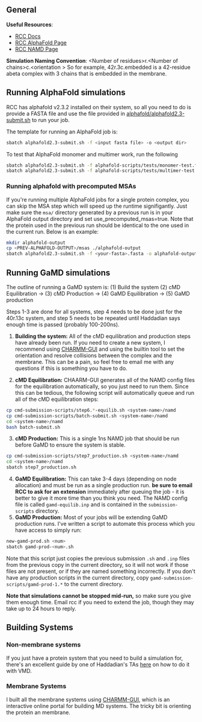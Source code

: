 ## General
**Useful Resources**:
- [RCC Docs](https://rcc-uchicago.github.io/user-guide/)
- [RCC AlphaFold Page](https://rcc-uchicago.github.io/user-guide/software/apps-and-envs/alphafold/?h=alpha)
- [RCC NAMD Page](https://rcc-uchicago.github.io/user-guide/software/apps-and-envs/namd/?h=namd)

**Simulation Naming Convention**: \<Number of residues\>r.\<Number of chains\>c.\<orientation \> So for example, 42r.3c.embedded is a 42-residue abeta complex with 3 chains that is embedded in the membrane.

## Running AlphaFold simulations

RCC has alphafold v2.3.2 installed on their system, so all you need to do is provide a FASTA file and use the file provided in [alphafold/alphafold2.3-submit.sh](https://github.com/Turreted/Haddadian-Lab-Docs/blob/main/alphafold-scripts/alphafold2.3-submit.sh) to run your job. 

The template for running an AlphaFold job is:
```bash
sbatch alphafold2.3-submit.sh -f <input fasta file> -o <output dir>
```
To test that AlphaFold monomer and multimer work, run the following
```bash
sbatch alphafold2.3-submit.sh -f alphafold-scripts/tests/monomer-test.fasta -m monomer -o .
sbatch alphafold2.3-submit.sh -f alphafold-scripts/tests/multimer-test.fasta -m multimer -o .
```
### Running alphafold with precomputed MSAs

If you're running multiple AlphaFold jobs for a single protein complex, you can skip the MSA step which will speed up the runtime signifigantly. Just make sure the ``msa/`` directory generated by a previous run is in your AlphaFold <bold>output</bold> directory and set use_precomputed_msas=true. Note that the protein used in the previous run should be identical to the one used in the current run. Below is an example:

```bash
mkdir alphafold-output
cp <PREV-ALPHAFOLD-OUTPUT>/msas ./alphafold-output
sbatch alphafold2.3-submit.sh -f <your-fasta>.fasta -o alphafold-output -p true
```

## Running GaMD simulations

The outline of running a GaMD system is: (1) Build the system (2) cMD Equilibration &rarr; (3) cMD Production &rarr; (4) GaMD Equilibration &rarr; (5) GaMD production

Steps 1-3 are done for all systems, step 4 needs to be done just for the 40r.13c system, and step 5 needs to be repeated until Haddadian says enough time is passed (probably 100-200ns).

1. **Building the system:** All of the cMD equilibration and production steps have already been run. If you need to create a new system, I recommend using [CHARMM-GUI](https://www.charmm-gui.org/) and using the builtin tool to set the orientation and resolve collisions between the complex and the membrane. This can be a pain, so feel free to email me with any questions if this is something you have to do. 

2. **cMD Equilibration:** CHAARM-GUI generates all of the NAMD config files for the equilibration automatically, so you just need to run them. Since this can be tedious, the following script will automatically queue and run all of the cMD equilibration steps:
```bash
cp cmd-submission-scripts/step6.*-equilib.sh <system-name>/namd
cp cmd-submission-scripts/batch-submit.sh <system-name>/namd
cd <system-name>/namd
bash batch-submit.sh
```
 
3. **cMD Production:** This is a single 1ns NAMD job that should be run before GaMD to ensure the system is stable. 
```bash
cp cmd-submission-scripts/step7_production.sh <system-name>/namd
cd <system-name>/namd
sbatch step7_production.sh
```

4. **GaMD Equilibration:** This can take 3-4 days (depending on node allocation) and must be run as a single production run. **be sure to email RCC to ask for an extension** immediately after queuing the job - it is better to give it more time than you think you need. The NAMD config file is called ``gamd-equilib.inp`` and is contained in the ``submission-scripts`` directory. 
5. **GaMD Production:** Most of your jobs will be extending GaMD production runs. I've written a script to automate this process which you have access to simply run:
```bash
new-gamd-prod.sh <num>
sbatch gamd-prod-<num>.sh
```
Note that this script just copies the previous submission ``.sh`` and ``.inp`` files from the previous copy in the current directory, so it will not work if those files are not present, or if they are named something incorrectly. If you don't have any production scripts in the current directory, copy ``gamd-submission-scripts/gamd-prod-1.*`` to the current directory. 

**Note that simulations cannot be stopped mid-run,** so make sure you give them enough time. Email rcc if you need to extend the job, though they may take up to 24 hours to reply.

## Building Systems

### Non-membrane systems
If you just have a protein system that you need to build a simulation for, there's an excellent guide by one of Haddadian's TAs [here](https://github.com/Turreted/Haddadian-Lab-Docs/blob/main/pdfs/vmd_all_atom_system_guide.pdf) on how to do it with VMD.

### Membrane Systems
I built all the membrane systems using [CHARMM-GUI](https://charmm-gui.org/), which is an interactive online portal for building MD systems. The tricky bit is orienting the protein an membrane.
